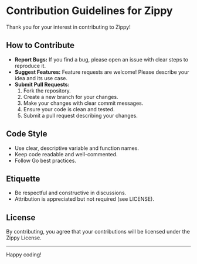 # Contribution Guidelines for Zippy

Thank you for your interest in contributing to Zippy!

## How to Contribute

- **Report Bugs:** If you find a bug, please open an issue with clear steps to reproduce it.
- **Suggest Features:** Feature requests are welcome! Please describe your idea and its use case.
- **Submit Pull Requests:**
  1. Fork the repository.
  2. Create a new branch for your changes.
  3. Make your changes with clear commit messages.
  4. Ensure your code is clean and tested.
  5. Submit a pull request describing your changes.

## Code Style
- Use clear, descriptive variable and function names.
- Keep code readable and well-commented.
- Follow Go best practices.

## Etiquette
- Be respectful and constructive in discussions.
- Attribution is appreciated but not required (see LICENSE).

## License
By contributing, you agree that your contributions will be licensed under the Zippy License.

---

Happy coding!
